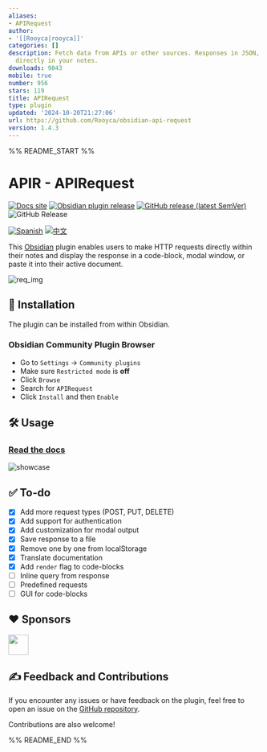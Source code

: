 ```yaml
---
aliases:
- APIRequest
author:
- '[[Rooyca|rooyca]]'
categories: []
description: Fetch data from APIs or other sources. Responses in JSON, MD or HTML
  directly in your notes.
downloads: 9043
mobile: true
number: 956
stars: 119
title: APIRequest
type: plugin
updated: '2024-10-20T21:27:06'
url: https://github.com/Rooyca/obsidian-api-request
version: 1.4.3
---
```


%% README_START %%

# APIR - APIRequest

[![Docs site](https://img.shields.io/badge/docs-GitHub_Pages-blue?style=flat-square)](https://rooyca.github.io/obsidian-api-request/)
[![Obsidian plugin release](https://img.shields.io/badge/Obsidian%20plugin%20release-purple?logo=obsidian&style=flat-square)](https://obsidian.md/plugins?id=api-request)
[![GitHub release (latest SemVer)](https://img.shields.io/github/v/release/rooyca/obsidian-api-request?logo=github&color=ee8449&style=flat-square)](https://github.com/rooyca/obsidian-api-request/releases/latest)
<img alt="GitHub Release" src="https://img.shields.io/github/downloads/rooyca/obsidian-api-request/total?logo=github&&color=ee8449&style=flat-square">

[![Spanish](https://img.shields.io/badge/Spanish-8A2BE2)](README.es.md)
[![中文](https://img.shields.io/badge/Chinese-8A2BE2)](README.zh.md)


This [Obsidian](https://obsidian.md/) plugin enables users to make HTTP requests directly within their notes and display the response in a code-block, modal window, or paste it into their active document.

![req_img](https://raw.githubusercontent.com/Rooyca/obsidian-api-request/HEAD/showcase_1.gif)

## 🚀 Installation

The plugin can be installed from within Obsidian.

### Obsidian Community Plugin Browser

- Go to `Settings` -> `Community plugins`
- Make sure `Restricted mode` is **off**
- Click `Browse`
- Search for `APIRequest`
- Click `Install` and then `Enable`

## 🛠️ Usage

### [Read the docs](https://rooyca.github.io/obsidian-api-request/)

![showcase](https://raw.githubusercontent.com/Rooyca/obsidian-api-request/HEAD/showcase_2.gif)

## ✅ To-do

- [x] Add more request types (POST, PUT, DELETE)
- [x] Add support for authentication
- [x] Add customization for modal output
- [x] Save response to a file
- [x] Remove one by one from localStorage
- [x] Translate documentation
- [x] Add `render` flag to code-blocks
- [ ] Inline query from response
- [ ] Predefined requests
- [ ] GUI for code-blocks

## ❤️ Sponsors

<a href="https://github.com/tlwt"><img src="https://github.com/tlwt.png" width="40px" /></a>

## ✍️ Feedback and Contributions

If you encounter any issues or have feedback on the plugin, feel free to open an issue on the [GitHub repository](https://github.com/Rooyca/obsidian-api-request). 

Contributions are also welcome!

%% README_END %%